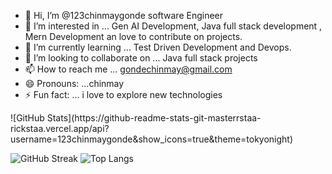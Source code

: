 - 👋 Hi, I’m @123chinmaygonde software Engineer
- 👀 I’m interested in ... Gen AI Development, Java full stack development , Mern Development an love to contribute on projects.
- 🌱 I’m currently learning ... Test Driven Development and Devops.
- 💞️ I’m looking to collaborate on ... Java full stack projects 
- 📫 How to reach me ... gondechinmay@gmail.com 
- 😄 Pronouns: ...chinmay
- ⚡ Fun fact: ... i love to explore new technologies

<!---
123chinmaygonde/123chinmaygonde is a ✨ special ✨ repository because its `README.md` (this file) appears on your GitHub profile.
You can click the Preview link to take a look at your changes.
--->![GitHub Stats](https://github-readme-stats-git-masterrstaa-rickstaa.vercel.app/api?username=123chinmaygonde&show_icons=true&theme=tokyonight)
![GitHub Streak](https://github-readme-streak-stats.herokuapp.com/?user=123chinmaygonde&theme=tokyonight)
![Top Langs](https://github-readme-stats-git-masterrstaa-rickstaa.vercel.app/api/top-langs/?username=123chinmaygonde&layout=compact&theme=tokyonight)
